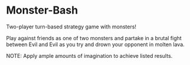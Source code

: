 # Monster-Bash
Two-player turn-based strategy game with monsters!

Play against friends as one of two monsters and partake in a brutal fight between Evil and Evil as you try and drown your opponent in molten lava.

NOTE: Apply ample amounts of imagination to achieve listed results.
